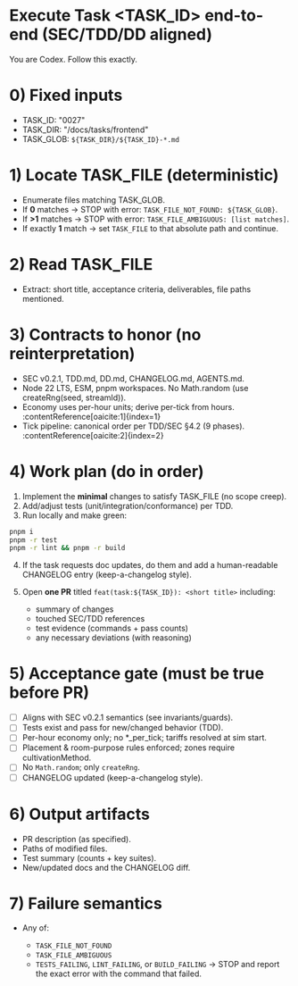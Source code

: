 # Execute Task <TASK_ID> end-to-end (SEC/TDD/DD aligned)

You are Codex. Follow this exactly.

# 0) Fixed inputs
- TASK_ID: "0027"
- TASK_DIR: "/docs/tasks/frontend"
- TASK_GLOB: `${TASK_DIR}/${TASK_ID}-*.md`

# 1) Locate TASK_FILE (deterministic)
- Enumerate files matching TASK_GLOB.
- If **0** matches → STOP with error: `TASK_FILE_NOT_FOUND: ${TASK_GLOB}`.
- If **>1** matches → STOP with error: `TASK_FILE_AMBIGUOUS: [list matches]`.
- If exactly **1** match → set `TASK_FILE` to that absolute path and continue.

# 2) Read TASK_FILE
- Extract: short title, acceptance criteria, deliverables, file paths mentioned.

# 3) Contracts to honor (no reinterpretation)
- SEC v0.2.1, TDD.md, DD.md, CHANGELOG.md, AGENTS.md. 
- Node 22 LTS, ESM, pnpm workspaces. No Math.random (use createRng(seed, streamId)).
- Economy uses per-hour units; derive per-tick from hours. :contentReference[oaicite:1]{index=1}
- Tick pipeline: canonical order per TDD/SEC §4.2 (9 phases). :contentReference[oaicite:2]{index=2}

# 4) Work plan (do in order)
1) Implement the **minimal** changes to satisfy TASK_FILE (no scope creep).
2) Add/adjust tests (unit/integration/conformance) per TDD.
3) Run locally and make green:

```bash
pnpm i
pnpm -r test
pnpm -r lint && pnpm -r build
````

4. If the task requests doc updates, do them and add a human-readable CHANGELOG entry (keep-a-changelog style). 
5. Open **one PR** titled `feat(task:${TASK_ID}): <short title>` including:

   * summary of changes
   * touched SEC/TDD references
   * test evidence (commands + pass counts)
   * any necessary deviations (with reasoning)

# 5) Acceptance gate (must be true before PR)

* [ ] Aligns with SEC v0.2.1 semantics (see invariants/guards). 
* [ ] Tests exist and pass for new/changed behavior (TDD).
* [ ] Per-hour economy only; no *_per_tick; tariffs resolved at sim start. 
* [ ] Placement & room-purpose rules enforced; zones require cultivationMethod. 
* [ ] No `Math.random`; only `createRng`. 
* [ ] CHANGELOG updated (keep-a-changelog style). 

# 6) Output artifacts

* PR description (as specified).
* Paths of modified files.
* Test summary (counts + key suites).
* New/updated docs and the CHANGELOG diff.

# 7) Failure semantics

* Any of:

  * `TASK_FILE_NOT_FOUND`
  * `TASK_FILE_AMBIGUOUS`
  * `TESTS_FAILING`, `LINT_FAILING`, or `BUILD_FAILING`
    → STOP and report the exact error with the command that failed.

